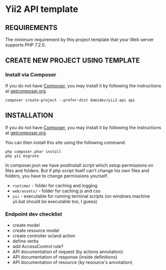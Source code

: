 # Yii2 API template

REQUIREMENTS
------------

The minimum requirement by this project template that your Web server supports PHP 7.2.0.

CREATE NEW PROJECT USING TEMPLATE
------------

### Install via Composer

If you do not have [Composer](http://getcomposer.org/), you may install it by following the instructions
at [getcomposer.org](http://getcomposer.org/doc/00-intro.md#installation-nix).

```
composer create-project --prefer-dist damidev/yii2-api api
```

INSTALLATION
------------


If you do not have [Composer](http://getcomposer.org/), you may install it by following the instructions
at [getcomposer.org](http://getcomposer.org/doc/00-intro.md#installation-nix).

You can then install this site using the following command:

~~~
php composer.phar install
php yii migrate
~~~

In composer.json we have postInstall script which setup permissions on files and folders. But if php script itself
can't change his own files and folders, you have to change permissions yourself.

- `runtime/` - folder for caching and logging
- `web/assets/` - folder for caching js and css
- `yii` - executable for running terminal scripts (on windows machine yii.bat should be executable too, I guess)


### Endpoint dev checklist

- create model
- create resource model
- create controller or/and action
- define verbs
- add AccessControl rule?
- API documentation of request (by actions annotation)
- API documentation of response (inside definitions)
- API documentation of resource (by resource's annotation)
